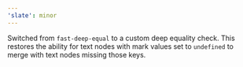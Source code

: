 ```yaml
---
'slate': minor
---
```


Switched from `fast-deep-equal` to a custom deep equality check. This restores the ability for text nodes with mark values set to `undefined` to merge with text nodes missing those keys.
